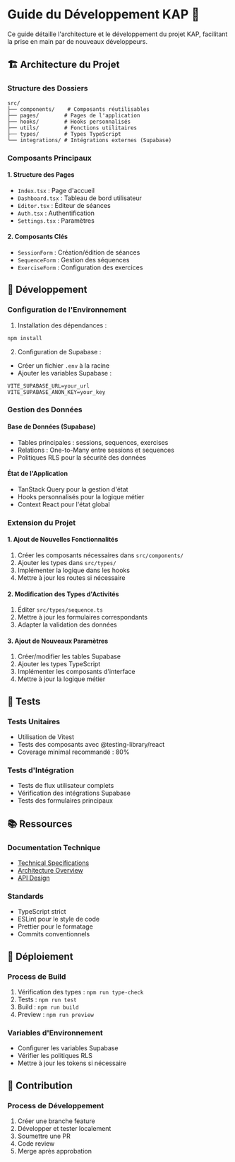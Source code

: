 
# Guide du Développement KAP 🚀

Ce guide détaille l'architecture et le développement du projet KAP, facilitant la prise en main par de nouveaux développeurs.

## 🏗️ Architecture du Projet

### Structure des Dossiers
```
src/
├── components/    # Composants réutilisables
├── pages/        # Pages de l'application
├── hooks/        # Hooks personnalisés
├── utils/        # Fonctions utilitaires
├── types/        # Types TypeScript
└── integrations/ # Intégrations externes (Supabase)
```

### Composants Principaux

#### 1. Structure des Pages
- `Index.tsx` : Page d'accueil
- `Dashboard.tsx` : Tableau de bord utilisateur
- `Editor.tsx` : Éditeur de séances
- `Auth.tsx` : Authentification
- `Settings.tsx` : Paramètres

#### 2. Composants Clés
- `SessionForm` : Création/édition de séances
- `SequenceForm` : Gestion des séquences
- `ExerciseForm` : Configuration des exercices

## 🔧 Développement

### Configuration de l'Environnement
1. Installation des dépendances :
```bash
npm install
```

2. Configuration de Supabase :
- Créer un fichier `.env` à la racine
- Ajouter les variables Supabase :
```
VITE_SUPABASE_URL=your_url
VITE_SUPABASE_ANON_KEY=your_key
```

### Gestion des Données

#### Base de Données (Supabase)
- Tables principales : sessions, sequences, exercises
- Relations : One-to-Many entre sessions et sequences
- Politiques RLS pour la sécurité des données

#### État de l'Application
- TanStack Query pour la gestion d'état
- Hooks personnalisés pour la logique métier
- Context React pour l'état global

### Extension du Projet

#### 1. Ajout de Nouvelles Fonctionnalités
1. Créer les composants nécessaires dans `src/components/`
2. Ajouter les types dans `src/types/`
3. Implémenter la logique dans les hooks
4. Mettre à jour les routes si nécessaire

#### 2. Modification des Types d'Activités
1. Éditer `src/types/sequence.ts`
2. Mettre à jour les formulaires correspondants
3. Adapter la validation des données

#### 3. Ajout de Nouveaux Paramètres
1. Créer/modifier les tables Supabase
2. Ajouter les types TypeScript
3. Implémenter les composants d'interface
4. Mettre à jour la logique métier

## 🧪 Tests

### Tests Unitaires
- Utilisation de Vitest
- Tests des composants avec @testing-library/react
- Coverage minimal recommandé : 80%

### Tests d'Intégration
- Tests de flux utilisateur complets
- Vérification des intégrations Supabase
- Tests des formulaires principaux

## 📚 Ressources

### Documentation Technique
- [Technical Specifications](./technical-specifications.md)
- [Architecture Overview](./architecture/overview.md)
- [API Design](./architecture/api-design.md)

### Standards
- TypeScript strict
- ESLint pour le style de code
- Prettier pour le formatage
- Commits conventionnels

## 🚀 Déploiement

### Process de Build
1. Vérification des types : `npm run type-check`
2. Tests : `npm run test`
3. Build : `npm run build`
4. Preview : `npm run preview`

### Variables d'Environnement
- Configurer les variables Supabase
- Vérifier les politiques RLS
- Mettre à jour les tokens si nécessaire

## 🤝 Contribution

### Process de Développement
1. Créer une branche feature
2. Développer et tester localement
3. Soumettre une PR
4. Code review
5. Merge après approbation

